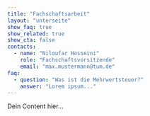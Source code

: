 ```yaml
---
title: "Fachschaftsarbeit"
layout: "unterseite"
show_faq: true
show_related: true
show_cta: false
contacts:
  - name: "Niloufar Hosseini"
    role: "Fachschaftsvorsitzende"
    email: "max.mustermann@tum.de"
faq:
  - question: "Was ist die Mehrwertsteuer?"
    answer: "Lorem ipsum..."
---
```


Dein Content hier...
